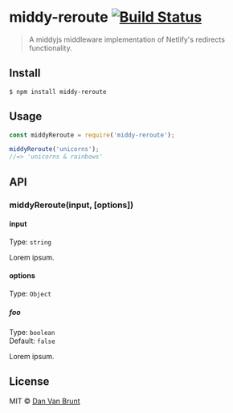 # middy-reroute [![Build Status](https://travis-ci.com/iDVB/middy-reroute.svg?branch=master)](https://travis-ci.com/iDVB/middy-reroute)

> A middyjs middleware implementation of Netlify&#39;s redirects functionality.


## Install

```
$ npm install middy-reroute
```


## Usage

```js
const middyReroute = require('middy-reroute');

middyReroute('unicorns');
//=> 'unicorns & rainbows'
```


## API

### middyReroute(input, [options])

#### input

Type: `string`

Lorem ipsum.

#### options

Type: `Object`

##### foo

Type: `boolean`<br>
Default: `false`

Lorem ipsum.


## License

MIT © [Dan Van Brunt](https://github.com/iDVB/middy-reroute)
